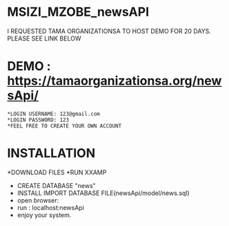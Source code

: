 # MSIZI_MZOBE_newsAPI

I REQUESTED TAMA ORGANIZATIONSA TO HOST DEMO FOR 20 DAYS. PLEASE SEE LINK BELOW

# DEMO : https://tamaorganizationsa.org/newsApi/
    *LOGIN USERNAME: 123@gmail.com
    *LOGIN PASSWORD: 123
    *FEEL FREE TO CREATE YOUR OWN ACCOUNT
    
# INSTALLATION
  *DOWNLOAD FILES
  *RUN XXAMP
  * CREATE DATABASE "news"
  * INSTALL IMPORT DATABASE FILE(newsApi/model/news.sql)
  * open browser:
  * run : localhost:newsApi
  * enjoy your system.
